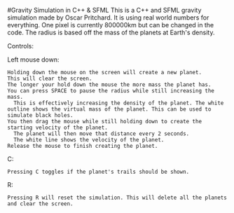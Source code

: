 #Gravity Simulation in C++ & SFML
This is a C++ and SFML gravity simulation made by Oscar Pritchard. 
It is using real world numbers for everything. One pixel is currently 800000km but can be changed in the code. 
The radius is based off the mass of the planets at Earth's density. 

Controls:

  Left mouse down:
  
    Holding down the mouse on the screen will create a new planet.
    This will clear the screen.
    The longer your hold down the mouse the more mass the planet has.
    You can press SPACE to pause the radius while still increasing the mass. 
      This is effectively increasing the density of the planet. The white outline shows the virtual mass of the planet. This can be used to simulate black holes. 
    You then drag the mouse while still holding down to create the starting velocity of the planet. 
      The planet will then move that distance every 2 seconds.
      The white line shows the velocity of the planet.
    Release the mouse to finish creating the planet.
    
  C:
  
    Pressing C toggles if the planet's trails should be shown.

  R:

    Pressing R will reset the simulation. This will delete all the planets and clear the screen.
